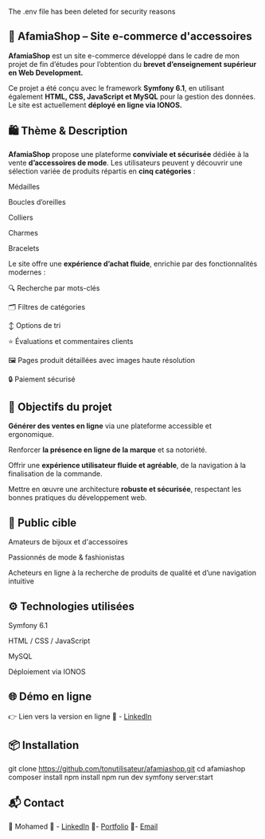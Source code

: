 The .env file has been deleted for security reasons
## 💎 AfamiaShop – Site e-commerce d'accessoires
**AfamiaShop** est un site e-commerce développé dans le cadre de mon projet de fin d’études pour l’obtention du **brevet d’enseignement supérieur en Web Development.**

Ce projet a été conçu avec le framework **Symfony 6.1**, en utilisant également **HTML, CSS, JavaScript et MySQL** pour la gestion des données. Le site est actuellement **déployé en ligne via IONOS.**

## 🛍️ Thème & Description
**AfamiaShop** propose une plateforme **conviviale et sécurisée** dédiée à la vente **d’accessoires de mode**. Les utilisateurs peuvent y découvrir une sélection variée de produits répartis en **cinq catégories** :

Médailles

Boucles d’oreilles

Colliers

Charmes

Bracelets

Le site offre une **expérience d’achat fluide**, enrichie par des fonctionnalités modernes :

🔍 Recherche par mots-clés

🗂️ Filtres de catégories

↕️ Options de tri

⭐ Évaluations et commentaires clients

🖼️ Pages produit détaillées avec images haute résolution

🔒 Paiement sécurisé

## 🎯 Objectifs du projet
**Générer des ventes en ligne** via une plateforme accessible et ergonomique.

Renforcer **la présence en ligne de la marque** et sa notoriété.

Offrir une **expérience utilisateur fluide et agréable**, de la navigation à la finalisation de la commande.

Mettre en œuvre une architecture **robuste et sécurisée**, respectant les bonnes pratiques du développement web.

## 👥 Public cible
Amateurs de bijoux et d'accessoires

Passionnés de mode & fashionistas

Acheteurs en ligne à la recherche de produits de qualité et d’une navigation intuitive

## ⚙️ Technologies utilisées
Symfony 6.1

HTML / CSS / JavaScript

MySQL

Déploiement via IONOS

## 🌐 Démo en ligne
👉 Lien vers la version en ligne 🔗 - [LinkedIn](https://www.linkedin.com/in/mohamed-alshahoud/)

## 📦 Installation 

git clone https://github.com/tonutilisateur/afamiashop.git
cd afamiashop
composer install
npm install
npm run dev
symfony server:start


## 📬 Contact
👤 Mohamed
🔗 - [LinkedIn](https://www.linkedin.com/in/mohamed-alshahoud/)
🔗- [Portfolio](https://mohamedalshahoud.com/)
📧- [Email](alshahoudmohamed95@gmail.com)

